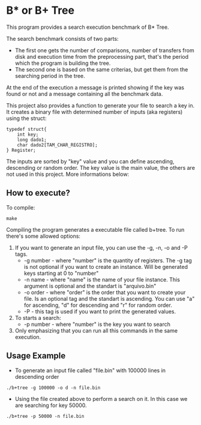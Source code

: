 # B* or B+ Tree

This program provides a search execution benchmark of B* Tree.

The search benchmark consists of two parts:
<ul>
<li>
  The first one gets the number of comparisons, number of transfers from disk and execution time from the preprocessing           part, that's the period which the program is building the tree.
</li>

<li>
  The second one is based on the same criterias, but get them from the searching period in the tree.
</li>
</ul>

At the end of the execution a message is printed showing if the key was found or not and a message containing all the benchmark data.

This project also provides a function to generate your file to search a key in. It creates a binary file with determined number of inputs (aka registers) using the struct:

```
typedef struct{
	int key;
	long dado1;
	char dado2[TAM_CHAR_REGISTRO];
} Register;
```

The inputs are sorted by "key" value and you can define ascending, descending or random order. The key value is the main value, the others are not used in this project. More informations below:

## How to execute?

To compile:

`make`

Compiling the program generates a executable file called b+tree.
To run there's some allowed options:

<ol>
  <li> If you want to generate an input file, you can use the -g, -n, -o and -P tags.
  <ul>
    <li> -g number - where "number" is the quantity of registers. The -g tag is not optional if you want to create an instance.        Will be generated keys starting at 0 to "number" </li>
    <li> -n name - where "name" is the name of your file instance. This argument is optional and the standart is "arquivo.bin"       </li>
    <li> -o order - where "order" is the order that you want to create your file. Is an optional tag and the standart is ascending. You can use "a" for ascending, "d" for descending and "r" for random order.
    </li>
    <li> -P - this tag is used if you want to print the generated values.
    </li>
  </ul>
  </li>
  <li> To starts a search:
    <ul>
    <li> -p number - where "number" is the key you want to search </li>
    </ul>
    </li>
    <li> Only emphasizing that you can run all this commands in the same execution. </li>
</ol>

## Usage Example

 - To generate an input file called "file.bin" with 100000 lines in descending order

`./b+tree -g 100000 -o d -n file.bin`

 - Using the file created above to perform a search on it. In this case we are searching for key 50000.

`./b+tree -p 50000 -n file.bin`
